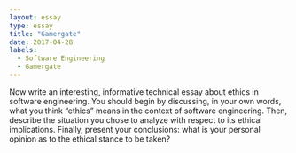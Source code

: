 ```yaml
---
layout: essay
type: essay
title: "Gamergate"
date: 2017-04-28
labels:
  - Software Engineering
  - Gamergate
---
```


Now write an interesting, informative technical essay about ethics in software engineering. You should begin by discussing, in your own words, what you think “ethics” means in the context of software engineering. Then, describe the situation you chose to analyze with respect to its ethical implications. Finally, present your conclusions: what is your personal opinion as to the ethical stance to be taken?

